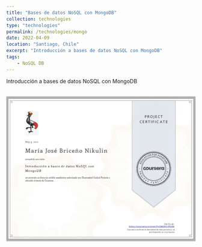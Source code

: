 ```yaml
---
title: "Bases de datos NoSQL con MongoDB"
collection: technologies
type: "technologies"
permalink: /technologies/mongo
date: 2022-04-09
location: "Santiago, Chile"
excerpt: "Introducción a bases de datos NoSQL con MongoDB"
tags: 
    - NoSQL DB 
---
```



<div style="text-align: justify;">Introducción a bases de datos NoSQL con MongoDB</div>
<br>
<!--more-->

<p align="center">
  <p align="center">
  <img src="/files/mongo.jpg" alt="Certificado Mongo">
</p>
